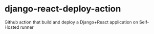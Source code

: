 # django-react-deploy-action
Github action that build and deploy a Django+React application on Self-Hosted runner
